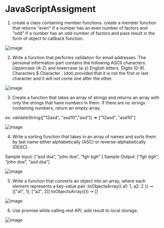 # JavaScriptAssigment

1) create a class containing member functions. create a member function that returns "even" if a number has an even number of factors and "odd" if a number has an odd number of factors and pass result in the form of object to callback function.

![image](https://user-images.githubusercontent.com/116061081/196602503-7c5d6273-0ced-4239-afb8-4d0809e8ec94.png)

2) Write a function that performs validation for email addresses. The personal information part contains the following ASCII characters.
Uppercase (A-Z) and lowercase (a-z) English letters.
Digits (0-9).
Characters $
Character . (dot) provided that it is not the first or last character and it will not come one after the other.

![image](https://user-images.githubusercontent.com/116061081/196603857-b77c839e-b9ff-4cc7-a22f-2446cc6e4efe.png)

3) Create a function that takes an array of strings and returns an array with only the strings that have numbers in them. If there are no strings containing numbers, return an empty array.

ex: validateString(["12asd", "asd10","asd"]) => ["12asd", "asd10"]

![image](https://user-images.githubusercontent.com/116061081/196608794-f64d2510-94c0-47e1-9f3d-1f4074f1e61f.png)

4) Write a sorting function that takes in an array of names and sorts them by last name either alphabetically (ASC) or reverse-alphabetically (DESC).

Sample Input: [“asd dsa”, “john doe”, “fgh bgh” ]
Sample Output:  [“fgh bgh”, “john doe”, “asd dsa”]

![image](https://user-images.githubusercontent.com/116061081/196613446-ae18024d-efd6-4a4a-91cd-220e885b885b.png)

5) Write a function that converts an object into an array, where each element represents a key-value pair.
toObjectsArray({ a1: 1, a2: 2 }) ➞ [["a1", 1], ["a2", 2]]
toObjectsArray({}) ➞ []

![image](https://user-images.githubusercontent.com/116061081/196616774-32128c4f-c77c-4cf1-95cb-9b9492c64075.png)

6) Use promise while calling rest API, add result to local storage. 

![image](https://user-images.githubusercontent.com/116061081/196656335-6564d13e-b7fb-4931-bd60-22b0414ea776.png)


